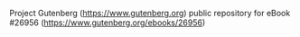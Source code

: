 Project Gutenberg (https://www.gutenberg.org) public repository for eBook #26956 (https://www.gutenberg.org/ebooks/26956)
